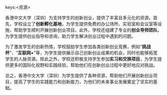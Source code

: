 keys:<资源>


香港中文大学（深圳）为支持学生的创新创业，提供了丰富且多元化的资源。首先，学校设立了**创新孵化基地**，为学生提供免费的办公场所、实验室和会议室等设施，帮助学生顺利开展创新创业项目。此外，学校还组建了专业的**创业导师团队**，为学生提供创业指导和咨询，助力学生解决创业过程中遇到的问题。

为了激发学生的创新热情，学校鼓励学生参加各类创新创业竞赛，例如“**挑战杯**”、“**互联网+**”等，为学生提供展示自己创新创业成果的机会，同时也能够拓宽学生的人脉资源。除此之外，学校还积极支持学生参加**实习和交换项目**，为学生提供更多的国际化视野和实践经验，帮助他们在创新创业过程中更好地应对挑战。

总之，香港中文大学（深圳）为学生提供了各种资源，帮助他们开展创新创业项目，提高了学生的实践能力和创新能力，为他们的未来事业发展奠定了坚实的基础。